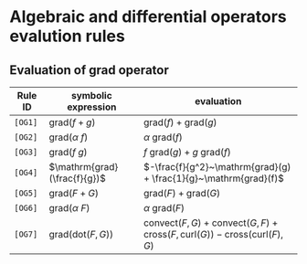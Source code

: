 # Algebraic and differential operators evalution rules

## Evaluation of grad operator 

Rule ID | symbolic expression | evaluation 
--- | --- | ---
`[OG1]` | $\mathrm{grad}(f+g)$ | $\mathrm{grad}(f) + \mathrm{grad}(g)$ 
`[OG2]` | $\mathrm{grad}(\alpha ~ f)$ | $\alpha~\mathrm{grad}(f)$ 
`[OG3]` | $\mathrm{grad}(f ~ g)$ | $f~\mathrm{grad}(g) + g~\mathrm{grad}(f)$ 
`[OG4]` | $\mathrm{grad}(\frac{f}{g})$ | $-\frac{f}{g^2}~\mathrm{grad}(g) + \frac{1}{g}~\mathrm{grad}(f)$ 
`[OG5]` | $\mathrm{grad}(F+G)$ | $\mathrm{grad}(F) + \mathrm{grad}(G)$ 
`[OG6]` | $\mathrm{grad}(\alpha ~ F)$ | $\alpha~\mathrm{grad}(F)$ 
`[OG7]` | $\mathrm{grad}(\mathrm{dot}(F, G))$ | $\mathrm{convect}(F, G) + \mathrm{convect}(G, F) + \mathrm{cross}(F, \mathrm{curl}(G)) - \mathrm{cross}(\mathrm{curl}(F), G)$ 
